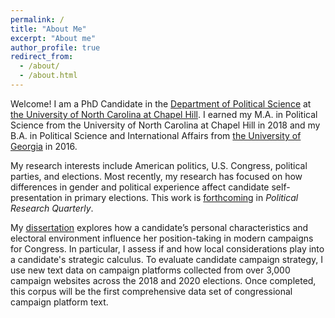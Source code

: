 ```yaml
---
permalink: /
title: "About Me"
excerpt: "About me"
author_profile: true
redirect_from: 
  - /about/
  - /about.html
---
```


Welcome! I am a PhD Candidate in the [Department of Political Science](https://politicalscience.unc.edu/) at [the University of North Carolina at Chapel Hill](https://www.unc.edu/). I earned my M.A. in Political Science from the University of North Carolina at Chapel Hill in 2018 and my B.A. in Political Science and International Affairs from [the University of Georgia](https://www.uga.edu/) in 2016.

My research interests include American politics, U.S. Congress, political parties, and elections. Most recently, my research has focused on how differences in gender and political experience affect candidate self-presentation in primary elections. This work is [forthcoming](dissertation) in *Political Research Quarterly*. 

My [dissertation](research) explores how a candidate’s personal characteristics and electoral environment influence her position-taking in modern campaigns for Congress. In particular, I assess if and how local considerations play into a candidate's strategic calculus. To evaluate candidate campaign strategy, I use new text data on campaign platforms collected from over 3,000 campaign websites across the 2018 and 2020 elections. Once completed, this corpus will be the first comprehensive data set of congressional campaign platform text.
